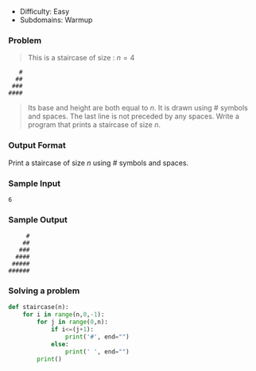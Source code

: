 - Difficulty: Easy
- Subdomains: Warmup

### Problem
> This is a staircase of size : $n=4$
  ```
     #
    ##
   ###
  ####
  ```
  
> Its base and height are both equal to $n$. It is drawn using # symbols and spaces. The last line is not preceded by any spaces.
  Write a program that prints a staircase of size $n$.
  
   
### Output Format
Print a staircase of size $n$ using # symbols and spaces.

### Sample Input
`
6 
`

### Sample Output
```
     #
    ##
   ###
  ####
 #####
######
```


### Solving a problem
```python
def staircase(n):
    for i in range(n,0,-1):
        for j in range(0,n):
            if i<=(j+1):
                print('#', end="")
            else:
                print(' ', end="")
        print()
```
